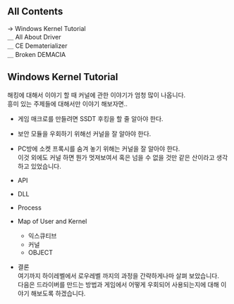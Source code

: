 ## All Contents

→ Windows Kernel Tutorial<br>
＿ All About Driver<br>
＿ CE Dematerializer<br>
＿ Broken DEMACIA<br>

## Windows Kernel Tutorial

해킹에 대해서 이야기 할 때 커널에 관한 이야기가 엄청 많이 나옵니다.<br>
흥미 있는 주제들에 대해서만 이야기 해보자면..<br>
- 게임 매크로를 만들려면 SSDT 후킹을 할 줄 알아야 한다.<br>
- 보안 모듈을 우회하기 위해선 커널을 잘 알아야 한다.<br>
- PC방에 소켓 프록시를 숨겨 놓기 위해는 커널을 잘 알아야 한다.<br>
이것 외에도 커널 하면 뭔가 멋져보여서 혹은 넘을 수 없을 것만 같은 산이라고 생각하고 있었습니다.<br>

- API

- DLL

- Process

- Map of User and Kernel
  - 익스큐티브
  - 커널
  - OBJECT

- 결론<br>
여기까지 하이레벨에서 로우레벨 까지의 과정을 간략하게나마 살펴 보았습니다.<br>
다음은 드라이버를 만드는 방법과 게임에서 어떻게 우회되어 사용되는지에 대해 이야기 해보도록 하겠습니다.<br>
